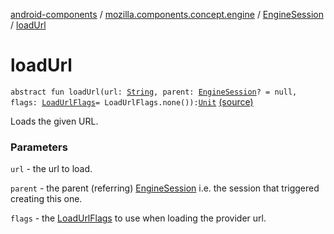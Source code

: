 [android-components](../../index.md) / [mozilla.components.concept.engine](../index.md) / [EngineSession](index.md) / [loadUrl](./load-url.md)

# loadUrl

`abstract fun loadUrl(url: `[`String`](https://kotlinlang.org/api/latest/jvm/stdlib/kotlin/-string/index.html)`, parent: `[`EngineSession`](index.md)`? = null, flags: `[`LoadUrlFlags`](-load-url-flags/index.md)` = LoadUrlFlags.none()): `[`Unit`](https://kotlinlang.org/api/latest/jvm/stdlib/kotlin/-unit/index.html) [(source)](https://github.com/mozilla-mobile/android-components/blob/master/components/concept/engine/src/main/java/mozilla/components/concept/engine/EngineSession.kt#L377)

Loads the given URL.

### Parameters

`url` - the url to load.

`parent` - the parent (referring) [EngineSession](index.md) i.e. the session that
triggered creating this one.

`flags` - the [LoadUrlFlags](-load-url-flags/index.md) to use when loading the provider url.